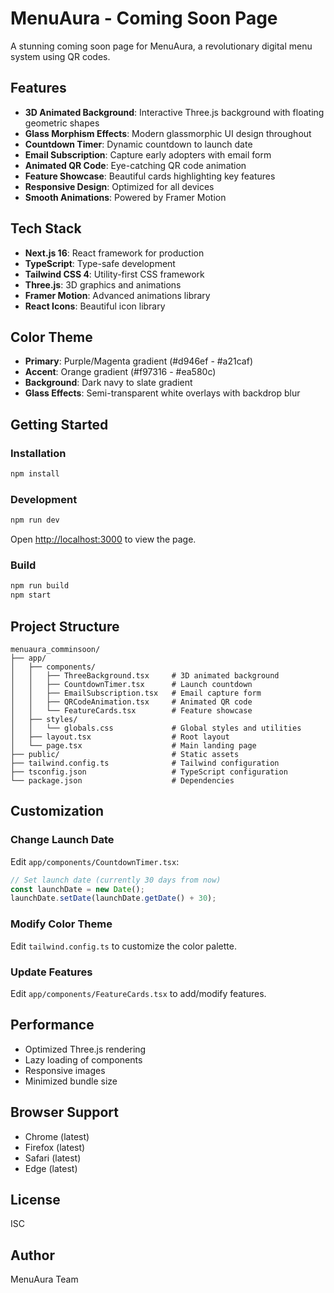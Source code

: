 # MenuAura - Coming Soon Page

A stunning coming soon page for MenuAura, a revolutionary digital menu system using QR codes.

## Features

- **3D Animated Background**: Interactive Three.js background with floating geometric shapes
- **Glass Morphism Effects**: Modern glassmorphic UI design throughout
- **Countdown Timer**: Dynamic countdown to launch date
- **Email Subscription**: Capture early adopters with email form
- **Animated QR Code**: Eye-catching QR code animation
- **Feature Showcase**: Beautiful cards highlighting key features
- **Responsive Design**: Optimized for all devices
- **Smooth Animations**: Powered by Framer Motion

## Tech Stack

- **Next.js 16**: React framework for production
- **TypeScript**: Type-safe development
- **Tailwind CSS 4**: Utility-first CSS framework
- **Three.js**: 3D graphics and animations
- **Framer Motion**: Advanced animations library
- **React Icons**: Beautiful icon library

## Color Theme

- **Primary**: Purple/Magenta gradient (#d946ef - #a21caf)
- **Accent**: Orange gradient (#f97316 - #ea580c)
- **Background**: Dark navy to slate gradient
- **Glass Effects**: Semi-transparent white overlays with backdrop blur

## Getting Started

### Installation

```bash
npm install
```

### Development

```bash
npm run dev
```

Open [http://localhost:3000](http://localhost:3000) to view the page.

### Build

```bash
npm run build
npm start
```

## Project Structure

```
menuaura_comminsoon/
├── app/
│   ├── components/
│   │   ├── ThreeBackground.tsx     # 3D animated background
│   │   ├── CountdownTimer.tsx      # Launch countdown
│   │   ├── EmailSubscription.tsx   # Email capture form
│   │   ├── QRCodeAnimation.tsx     # Animated QR code
│   │   └── FeatureCards.tsx        # Feature showcase
│   ├── styles/
│   │   └── globals.css             # Global styles and utilities
│   ├── layout.tsx                  # Root layout
│   └── page.tsx                    # Main landing page
├── public/                         # Static assets
├── tailwind.config.ts              # Tailwind configuration
├── tsconfig.json                   # TypeScript configuration
└── package.json                    # Dependencies

```

## Customization

### Change Launch Date

Edit `app/components/CountdownTimer.tsx`:

```typescript
// Set launch date (currently 30 days from now)
const launchDate = new Date();
launchDate.setDate(launchDate.getDate() + 30);
```

### Modify Color Theme

Edit `tailwind.config.ts` to customize the color palette.

### Update Features

Edit `app/components/FeatureCards.tsx` to add/modify features.

## Performance

- Optimized Three.js rendering
- Lazy loading of components
- Responsive images
- Minimized bundle size

## Browser Support

- Chrome (latest)
- Firefox (latest)
- Safari (latest)
- Edge (latest)

## License

ISC

## Author

MenuAura Team
